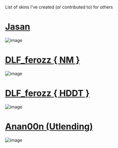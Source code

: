 List of skins I've created (or contributed to) for others


# [Jasan](https://drive.google.com/file/d/1uJxNxjCFFUj8eero0xfWW1MVnrtZdLex/view?usp=sharing)
![image](https://user-images.githubusercontent.com/125704518/219818887-1fbd427f-4347-442b-90fb-5d75827b04c1.png)


# [DLF_ferozz { NM }](https://drive.google.com/file/d/1GtQkBWQRGG8HVG6LOnh43ClaupVy2jxI/view?usp=sharing)
![image](https://user-images.githubusercontent.com/125704518/219818246-8b589e78-9d39-4ff2-9d75-68127713adb7.png)

# [DLF_ferozz  { HDDT }](https://drive.google.com/file/d/1nlzNJ72uUj7ph6RTS61ojnm9sgzn4rTQ/view?usp=share_link)
![image](https://user-images.githubusercontent.com/125704518/219818310-b086e423-8377-4f2f-8aa9-3b098d0c2321.png)


# [Anan00n (Utlending)](https://drive.google.com/file/d/1qP75p8iojN9ckWRkQSCEQk_BfsHcELMY/view?usp=sharing)
![image](https://user-images.githubusercontent.com/125704518/219819349-fa0962e3-912e-48a7-b08a-60080f1a3901.png)
